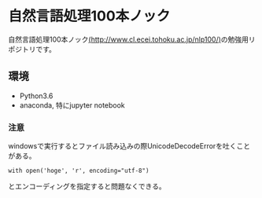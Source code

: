 # 自然言語処理100本ノック

自然言語処理100本ノック[(http://www.cl.ecei.tohoku.ac.jp/nlp100/)](http://www.cl.ecei.tohoku.ac.jp/nlp100/)の勉強用リポジトリです。



## 環境

- Python3.6
- anaconda, 特にjupyter notebook



### 注意

windowsで実行するとファイル読み込みの際UnicodeDecodeErrorを吐くことがある。

`with open('hoge', 'r', encoding="utf-8")`

とエンコーディングを指定すると問題なくできる。